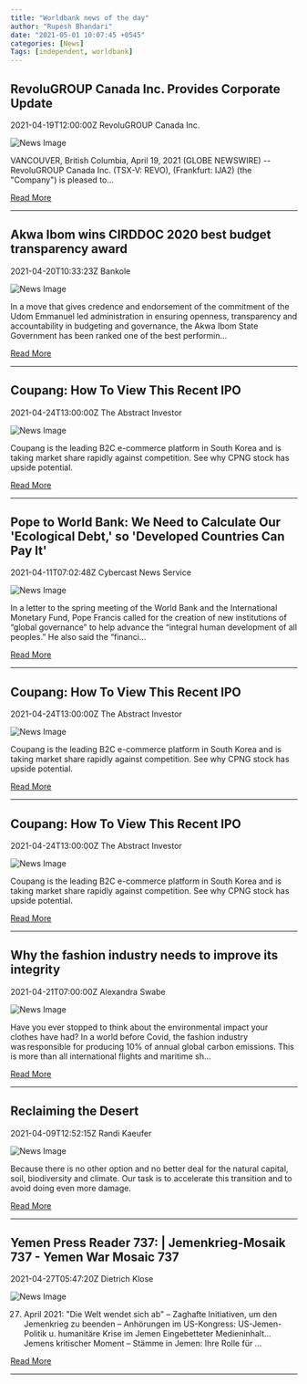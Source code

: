 ```yaml
---
title: "Worldbank news of the day"
author: "Rupesh Bhandari"
date: "2021-05-01 10:07:45 +0545"
categories: [News]
Tags: [independent, worldbank]
---
```


## RevoluGROUP Canada Inc. Provides Corporate Update

2021-04-19T12:00:00Z RevoluGROUP Canada Inc.

![News Image](https://s.yimg.com/uu/api/res/1.2/CCMuK4CnyjpvlAjAvUh2LA--~B/aD0zMDA7dz0zMDA7YXBwaWQ9eXRhY2h5b24-/https://media.zenfs.com/en/globenewswire.com/57f9779ae54b50d57a2574ef8db37d31)

VANCOUVER, British Columbia, April 19, 2021 (GLOBE NEWSWIRE) -- RevoluGROUP Canada Inc. (TSX-V: REVO), (Frankfurt: IJA2) (the "Company") is pleased to...

[Read More](https://finance.yahoo.com/news/revolugroup-canada-inc-provides-corporate-120000917.html)

---
    
## Akwa Ibom wins CIRDDOC 2020 best budget transparency award

2021-04-20T10:33:23Z Bankole

![News Image](https://i2.wp.com/www.vanguardngr.com/wp-content/uploads/2021/04/Akwa-ibom.jpg?fit=837%2C924&ssl=1)

In a move that gives credence and endorsement of the commitment of the Udom Emmanuel led administration in ensuring openness, transparency and accountability in budgeting and governance, the Akwa Ibom State Government has been ranked one of the best performin…

[Read More](https://www.vanguardngr.com/2021/04/akwa-ibom-wins-cirddoc-2020-best-budget-transparency-award/)

---
    
## Coupang: How To View This Recent IPO

2021-04-24T13:00:00Z The Abstract Investor

![News Image](https://static.seekingalpha.com/cdn/s3/uploads/getty_images/1207038079/large_image_1207038079.jpg)

Coupang is the leading B2C e-commerce platform in South Korea and is taking market share rapidly against competition. See why CPNG stock has upside potential.

[Read More](https://seekingalpha.com/article/4420995-coupang-ipo-south-korean-amazon?source=feed_all_articles)

---
    
## Pope to World Bank: We Need to Calculate Our 'Ecological Debt,' so 'Developed Countries Can Pay It'

2021-04-11T07:02:48Z Cybercast News Service

![News Image](None)

In a letter to the spring meeting of the World Bank and the International Monetary Fund, Pope Francis called for the creation of new institutions of “global governance” to help advance the “integral human development of all peoples.” He also said the “financi…

[Read More](https://freerepublic.com/focus/f-backroom/3949609/posts)

---
    
## Coupang: How To View This Recent IPO

2021-04-24T13:00:00Z The Abstract Investor

![News Image](https://static.seekingalpha.com/cdn/s3/uploads/getty_images/1207038079/large_image_1207038079.jpg)

Coupang is the leading B2C e-commerce platform in South Korea and is taking market share rapidly against competition. See why CPNG stock has upside potential.

[Read More](https://seekingalpha.com/article/4420995-coupang-ipo-south-korean-amazon?source=feed_tag_editors_picks)

---
    
## Coupang: How To View This Recent IPO

2021-04-24T13:00:00Z The Abstract Investor

![News Image](https://static.seekingalpha.com/cdn/s3/uploads/getty_images/1207038079/large_image_1207038079.jpg)

Coupang is the leading B2C e-commerce platform in South Korea and is taking market share rapidly against competition. See why CPNG stock has upside potential.

[Read More](https://seekingalpha.com/article/4420995-coupang-ipo-south-korean-amazon?source=feed_tag_long_ideas)

---
    
## Why the fashion industry needs to improve its integrity

2021-04-21T07:00:00Z Alexandra Swabe

![News Image](https://media-assets-02.thedrum.com/cache/images/thedrum-prod/s3-news-tmp-247257-jess-harper-sunday-0jqmqakoibs-unsplash--default--1280.jpg)

Have you ever stopped to think about the environmental impact your clothes have had? In a world before Covid, the fashion industry was responsible for producing 10% of annual global carbon emissions. This is more than all international flights and maritime sh…

[Read More](https://www.thedrum.com/opinion/2021/04/21/why-the-fashion-industry-needs-improve-its-integrity)

---
    
## Reclaiming the Desert

2021-04-09T12:52:15Z Randi Kaeufer

![News Image](https://www.resilience.org/wp-content/uploads/2021/04/0_5DlMtpxHsGNPjz8X.jpg)

Because there is no other option and no better deal for the natural capital, soil, biodiversity and climate. Our task is to accelerate this transition and to avoid doing even more damage.

[Read More](https://www.resilience.org/stories/2021-04-09/reclaiming-the-desert/)

---
    
## Yemen Press Reader 737: | Jemenkrieg-Mosaik 737 - Yemen War Mosaic 737

2021-04-27T05:47:20Z Dietrich Klose

![News Image](https://www.freitag.de/++theme++freitag.theme/freitag/img/community_social_media_share.jpg)

27. April 2021: "Die Welt wendet sich ab" – Zaghafte Initiativen, um den Jemenkrieg zu beenden – Anhörungen im US-Kongress: US-Jemen-Politik u. humanitäre Krise im Jemen Eingebetteter Medieninhalt... Jemens kritischer Moment – Stämme in Jemen: Ihre Rolle für …

[Read More](https://www.freitag.de/autoren/dklose/jemenkrieg-mosaik-737-yemen-war-mosaic-737)

---
    
